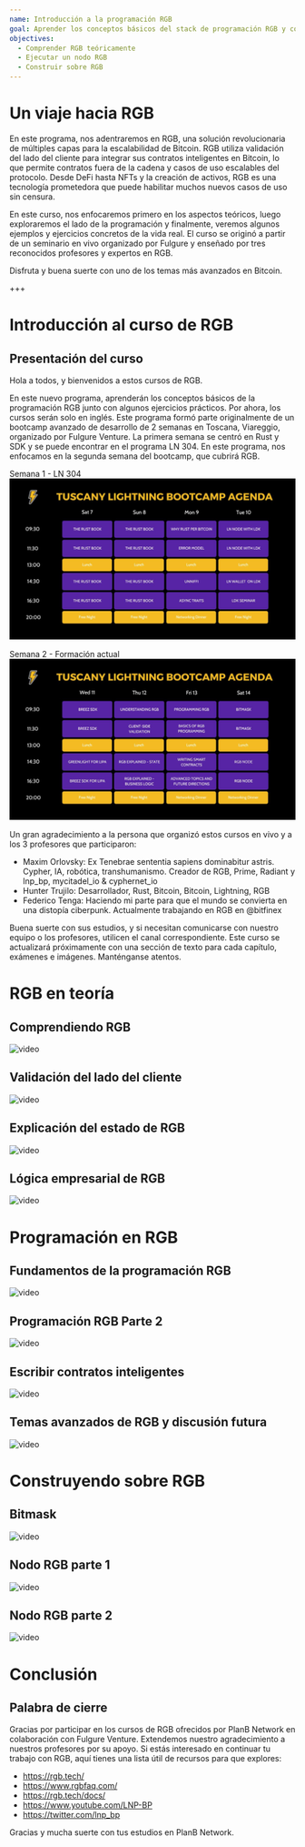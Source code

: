 ```yaml
---
name: Introducción a la programación RGB
goal: Aprender los conceptos básicos del stack de programación RGB y construir tus primeras aplicaciones RGB
objectives:
  - Comprender RGB teóricamente
  - Ejecutar un nodo RGB
  - Construir sobre RGB
---
```


# Un viaje hacia RGB

En este programa, nos adentraremos en RGB, una solución revolucionaria de múltiples capas para la escalabilidad de Bitcoin. RGB utiliza validación del lado del cliente para integrar sus contratos inteligentes en Bitcoin, lo que permite contratos fuera de la cadena y casos de uso escalables del protocolo. Desde DeFi hasta NFTs y la creación de activos, RGB es una tecnología prometedora que puede habilitar muchos nuevos casos de uso sin censura.

En este curso, nos enfocaremos primero en los aspectos teóricos, luego exploraremos el lado de la programación y finalmente, veremos algunos ejemplos y ejercicios concretos de la vida real. El curso se originó a partir de un seminario en vivo organizado por Fulgure y enseñado por tres reconocidos profesores y expertos en RGB.

Disfruta y buena suerte con uno de los temas más avanzados en Bitcoin.

+++

# Introducción al curso de RGB

## Presentación del curso

Hola a todos, y bienvenidos a estos cursos de RGB.

En este nuevo programa, aprenderán los conceptos básicos de la programación RGB junto con algunos ejercicios prácticos. Por ahora, los cursos serán solo en inglés. Este programa formó parte originalmente de un bootcamp avanzado de desarrollo de 2 semanas en Toscana, Viareggio, organizado por Fulgure Venture. La primera semana se centró en Rust y SDK y se puede encontrar en el programa LN 304. En este programa, nos enfocamos en la segunda semana del bootcamp, que cubrirá RGB.

Semana 1 - LN 304
![image](assets\Image\1.jpg)

Semana 2 - Formación actual
![image](assets\Image\2.jpg)

Un gran agradecimiento a la persona que organizó estos cursos en vivo y a los 3 profesores que participaron:

- Maxim Orlovsky: Ex Tenebrae sententia sapiens dominabitur astris. Cypher, IA, robótica, transhumanismo. Creador de RGB, Prime, Radiant y lnp_bp, mycitadel_io & cyphernet_io
- Hunter Trujilo: Desarrollador, Rust, Bitcoin, Bitcoin, Lightning, RGB
- Federico Tenga: Haciendo mi parte para que el mundo se convierta en una distopía ciberpunk. Actualmente trabajando en RGB en @bitfinex

Buena suerte con sus estudios, y si necesitan comunicarse con nuestro equipo o los profesores, utilicen el canal correspondiente. Este curso se actualizará próximamente con una sección de texto para cada capítulo, exámenes e imágenes. Manténganse atentos.

# RGB en teoría

## Comprendiendo RGB

![video](https://youtu.be/AF2XbifPGXM)

## Validación del lado del cliente

![video](https://youtu.be/FS6PDprWl5Q)

## Explicación del estado de RGB

![video](https://youtu.be/tmAVdyXGmj4)

## Lógica empresarial de RGB

![video](https://youtu.be/lUTjeuM0oTA)

# Programación en RGB

## Fundamentos de la programación RGB

![video](https://youtu.be/Uo1UoxiImsI)

## Programación RGB Parte 2

![video](https://youtu.be/sVoKIi-1XbY)

## Escribir contratos inteligentes

![video](https://youtu.be/GRwS-NvWF3I)

## Temas avanzados de RGB y discusión futura

![video](https://youtu.be/mqCupTlDbA0)

# Construyendo sobre RGB

## Bitmask

![video](https://youtu.be/nbUtV8GOR_U)
## Nodo RGB parte 1 
![video](https://youtu.be/5iAhsgCSL3U)

## Nodo RGB parte 2

![video](https://youtu.be/piQQH4Q2nr0)


# Conclusión 

## Palabra de cierre

Gracias por participar en los cursos de RGB ofrecidos por PlanB Network en colaboración con Fulgure Venture. Extendemos nuestro agradecimiento a nuestros profesores por su apoyo. Si estás interesado en continuar tu trabajo con RGB, aquí tienes una lista útil de recursos para que explores:

- https://rgb.tech/
- https://www.rgbfaq.com/
- https://rgb.tech/docs/
- https://www.youtube.com/LNP-BP
- https://twitter.com/lnp_bp

Gracias y mucha suerte con tus estudios en PlanB Network.
